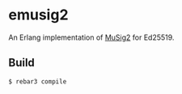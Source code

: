 emusig2
=====

An Erlang implementation of [MuSig2](https://eprint.iacr.org/2020/1261) for Ed25519.

Build
-----

    $ rebar3 compile
